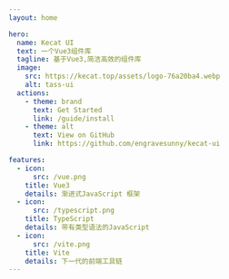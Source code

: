 ```yaml
---
layout: home

hero:
  name: Kecat UI
  text: 一个Vue3组件库
  tagline: 基于Vue3,简洁高效的组件库
  image:
    src: https://kecat.top/assets/logo-76a20ba4.webp
    alt: tass-ui
  actions:
    - theme: brand
      text: Get Started
      link: /guide/install
    - theme: alt
      text: View on GitHub
      link: https://github.com/engravesunny/kecat-ui

features:
  - icon:
      src: /vue.png
    title: Vue3
    details: 渐进式JavaScript 框架
  - icon:
      src: /typescript.png
    title: TypeScript
    details: 带有类型语法的JavaScript
  - icon:
      src: /vite.png
    title: Vite
    details: 下一代的前端工具链
---
```

